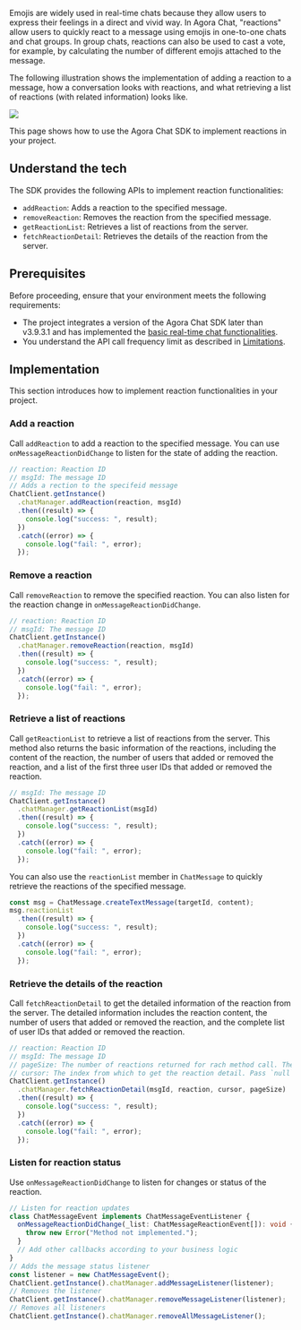 Emojis are widely used in real-time chats because they allow users to express their feelings in a direct and vivid way. In Agora Chat, "reactions" allow users to quickly react to a message using emojis in one-to-one chats and chat groups. In group chats, reactions can also be used to cast a vote, for example, by calculating the number of different emojis attached to the message. 

The following illustration shows the implementation of adding a reaction to a message, how a conversation looks with reactions, and what retrieving a list of reactions (with related information) looks like.

![](https://web-cdn.agora.io/docs-files/1655257598155)

This page shows how to use the Agora Chat SDK to implement reactions in your project.

## Understand the tech

The SDK provides the following APIs to implement reaction functionalities:

- `addReaction`: Adds a reaction to the specified message.
- `removeReaction`: Removes the reaction from the specified message.
- `getReactionList`: Retrieves a list of reactions from the server.
- `fetchReactionDetail`: Retrieves the details of the reaction from the server.

## Prerequisites

Before proceeding, ensure that your environment meets the following requirements:

- The project integrates a version of the Agora Chat SDK later than v3.9.3.1 and has implemented the [basic real-time chat functionalities](./agora_chat_get_started_rn?platform=React%20Native).
- You understand the API call frequency limit as described in [Limitations](./agora_chat_limitation?platform=React%20Native).

## Implementation

This section introduces how to implement reaction functionalities in your project.

### Add a reaction

Call `addReaction` to add a reaction to the specified message. You can use `onMessageReactionDidChange` to listen for the state of adding the reaction.

```typescript
// reaction: Reaction ID
// msgId: The message ID
// Adds a rection to the specifeid message
ChatClient.getInstance()
  .chatManager.addReaction(reaction, msgId)
  .then((result) => {
    console.log("success: ", result);
  })
  .catch((error) => {
    console.log("fail: ", error);
  });
```

### Remove a reaction

Call `removeReaction` to remove the specified reaction. You can also listen for the reaction change in `onMessageReactionDidChange`.

```typescript
// reaction: Reaction ID
// msgId: The message ID
ChatClient.getInstance()
  .chatManager.removeReaction(reaction, msgId)
  .then((result) => {
    console.log("success: ", result);
  })
  .catch((error) => {
    console.log("fail: ", error);
  });
```

### Retrieve a list of reactions

Call `getReactionList` to retrieve a list of reactions from the server. This method also returns the basic information of the reactions, including the content of the reaction, the number of users that added or removed the reaction, and a list of the first three user IDs that added or removed the reaction.

```typescript
// msgId: The message ID
ChatClient.getInstance()
  .chatManager.getReactionList(msgId)
  .then((result) => {
    console.log("success: ", result);
  })
  .catch((error) => {
    console.log("fail: ", error);
  });
```

You can also use the `reactionList` member in `ChatMessage` to quickly retrieve the reactions of the specified message.

```typescript
const msg = ChatMessage.createTextMessage(targetId, content);
msg.reactionList
  .then((result) => {
    console.log("success: ", result);
  })
  .catch((error) => {
    console.log("fail: ", error);
  });
```

### Retrieve the details of the reaction

Call `fetchReactionDetail` to get the detailed information of the reaction from the server. The detailed information includes the reaction content, the number of users that added or removed the reaction, and the complete list of user IDs that added or removed the reaction.

```typescript
// reaction: Reaction ID
// msgId: The message ID
// pageSize: The number of reactions returned for rach method call. The value range is [1,50]
// cursor: The index from which to get the reaction detail. Pass `null` or an empty string for the first method call.
ChatClient.getInstance()
  .chatManager.fetchReactionDetail(msgId, reaction, cursor, pageSize)
  .then((result) => {
    console.log("success: ", result);
  })
  .catch((error) => {
    console.log("fail: ", error);
  });
```


### Listen for reaction status

Use `onMessageReactionDidChange` to listen for changes or status of the reaction.

```typescript
// Listen for reaction updates
class ChatMessageEvent implements ChatMessageEventListener {
  onMessageReactionDidChange(_list: ChatMessageReactionEvent[]): void {
    throw new Error("Method not implemented.");
  }
  // Add other callbacks according to your business logic
}
// Adds the message status listener
const listener = new ChatMessageEvent();
ChatClient.getInstance().chatManager.addMessageListener(listener);
// Removes the listener
ChatClient.getInstance().chatManager.removeMessageListener(listener);
// Removes all listeners
ChatClient.getInstance().chatManager.removeAllMessageListener();
```
